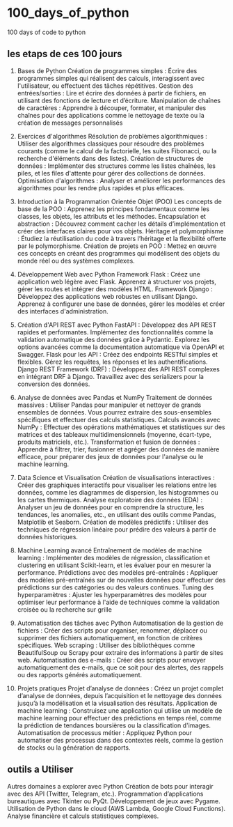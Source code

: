 # 100_days_of_python
100 days of code to python

## les etaps de ces 100 jours

1. Bases de Python
Création de programmes simples : Écrire des programmes simples qui réalisent des calculs, interagissent avec l'utilisateur, ou effectuent des tâches répétitives.
Gestion des entrées/sorties : Lire et écrire des données à partir de fichiers, en utilisant des fonctions de lecture et d’écriture.
Manipulation de chaînes de caractères : Apprendre à découper, formater, et manipuler des chaînes pour des applications comme le nettoyage de texte ou la création de messages personnalisés


2. Exercices d'algorithmes
Résolution de problèmes algorithmiques : Utiliser des algorithmes classiques pour résoudre des problèmes courants (comme le calcul de la factorielle, les suites Fibonacci, ou la recherche d'éléments dans des listes).
Création de structures de données : Implémenter des structures comme les listes chaînées, les piles, et les files d'attente pour gérer des collections de données.
Optimisation d'algorithmes : Analyser et améliorer les performances des algorithmes pour les rendre plus rapides et plus efficaces.


3. Introduction à la Programmation Orientée Objet (POO)
Les concepts de base de la POO : Apprenez les principes fondamentaux comme les classes, les objets, les attributs et les méthodes.
Encapsulation et abstraction : Découvrez comment cacher les détails d’implémentation et créer des interfaces claires pour vos objets.
Héritage et polymorphisme : Étudiez la réutilisation du code à travers l’héritage et la flexibilité offerte par le polymorphisme.
Création de projets en POO : Mettez en œuvre ces concepts en créant des programmes qui modélisent des objets du monde réel ou des systèmes complexes. 



4. Développement Web avec Python
Framework Flask :
Créez une application web légère avec Flask.
Apprenez à structurer vos projets, gérer les routes et intégrer des modèles HTML.
Framework Django :
Développez des applications web robustes en utilisant Django.
Apprenez à configurer une base de données, gérer les modèles et créer des interfaces d'administration.


5. Création d'API REST avec Python
FastAPI :
Développez des API REST rapides et performantes.
Implémentez des fonctionnalités comme la validation automatique des données grâce à Pydantic.
Explorez les options avancées comme la documentation automatique via OpenAPI et Swagger.
Flask pour les API :
Créez des endpoints RESTful simples et flexibles.
Gérez les requêtes, les réponses et les authentifications.
Django REST Framework (DRF) :
Développez des API REST complexes en intégrant DRF à Django.
Travaillez avec des serializers pour la conversion des données.


6. Analyse de données avec Pandas et NumPy
Traitement de données massives : Utiliser Pandas pour manipuler et nettoyer de grands ensembles de données. Vous pourrez extraire des sous-ensembles spécifiques et effectuer des calculs statistiques.
Calculs avancés avec NumPy : Effectuer des opérations mathématiques et statistiques sur des matrices et des tableaux multidimensionnels (moyenne, écart-type, produits matriciels, etc.).
Transformation et fusion de données : Apprendre à filtrer, trier, fusionner et agréger des données de manière efficace, pour préparer des jeux de données pour l'analyse ou le machine learning.


7. Data Science et Visualisation
Création de visualisations interactives : Créer des graphiques interactifs pour visualiser les relations entre les données, comme les diagrammes de dispersion, les histogrammes ou les cartes thermiques.
Analyse exploratoire des données (EDA) : Analyser un jeu de données pour en comprendre la structure, les tendances, les anomalies, etc., en utilisant des outils comme Pandas, Matplotlib et Seaborn.
Création de modèles prédictifs : Utiliser des techniques de régression linéaire pour prédire des valeurs à partir de données historiques.


8. Machine Learning avancé
Entraînement de modèles de machine learning : Implémenter des modèles de régression, classification et clustering en utilisant Scikit-learn, et les évaluer pour en mesurer la performance.
Prédictions avec des modèles pré-entraînés : Appliquer des modèles pré-entraînés sur de nouvelles données pour effectuer des prédictions sur des catégories ou des valeurs continues.
Tuning des hyperparamètres : Ajuster les hyperparamètres des modèles pour optimiser leur performance à l'aide de techniques comme la validation croisée ou la recherche sur grille


9. Automatisation des tâches avec Python
Automatisation de la gestion de fichiers : Créer des scripts pour organiser, renommer, déplacer ou supprimer des fichiers automatiquement, en fonction de critères spécifiques.
Web scraping : Utiliser des bibliothèques comme BeautifulSoup ou Scrapy pour extraire des informations à partir de sites web.
Automatisation des e-mails : Créer des scripts pour envoyer automatiquement des e-mails, que ce soit pour des alertes, des rappels ou des rapports générés automatiquement.

10. Projets pratiques
Projet d’analyse de données : Créez un projet complet d’analyse de données, depuis l’acquisition et le nettoyage des données jusqu’à la modélisation et la visualisation des résultats.
Application de machine learning : Construisez une application qui utilise un modèle de machine learning pour effectuer des prédictions en temps réel, comme la prédiction de tendances boursières ou la classification d'images.
Automatisation de processus métier : Appliquez Python pour automatiser des processus dans des contextes réels, comme la gestion de stocks ou la génération de rapports.

## outils a Utiliser
Autres domaines a explorer avec Python
Création de bots pour interagir avec des API (Twitter, Telegram, etc.).
Programmation d’applications bureautiques avec Tkinter ou PyQt.
Développement de jeux avec Pygame.
Utilisation de Python dans le cloud (AWS Lambda, Google Cloud Functions).
Analyse financière et calculs statistiques complexes.

